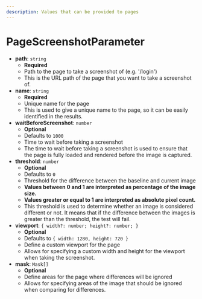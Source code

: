 ```yaml
---
description: Values that can be provided to pages
---
```


# PageScreenshotParameter

* **path**: `string`
  * **Required**
  * Path to the page to take a screenshot of (e.g. '/login')
  * This is the URL path of the page that you want to take a screenshot of.
* **name**: `string`
  * **Required**
  * Unique name for the page
  * This is used to give a unique name to the page, so it can be easily identified in the results.
* **waitBeforeScreenshot**: `number`
  * **Optional**
  * Defaults to `1000`
  * Time to wait before taking a screenshot
  * The time to wait before taking a screenshot is used to ensure that the page is fully loaded and rendered before the image is captured.
* **threshold**: `number`
  * **Optional**
  * Defaults to `0`
  * Threshold for the difference between the baseline and current image
  * **Values between 0 and 1 are interpreted as percentage of the image size.**
  * **Values greater or equal to 1 are interpreted as absolute pixel count.**
  * This threshold is used to determine whether an image is considered different or not. It means that if the difference between the images is greater than the threshold, the test will fail.
* **viewport**: `{ width?: number; height?: number; }`
  * **Optional**
  * Defaults to `{ width: 1280, height: 720 }`
  * Define a custom viewport for the page
  * Allows for specifying a custom width and height for the viewport when taking the screenshot.
* **mask**: `Mask[]`
  * **Optional**
  * Define areas for the page where differences will be ignored
  * Allows for specifying areas of the image that should be ignored when comparing for differences.
